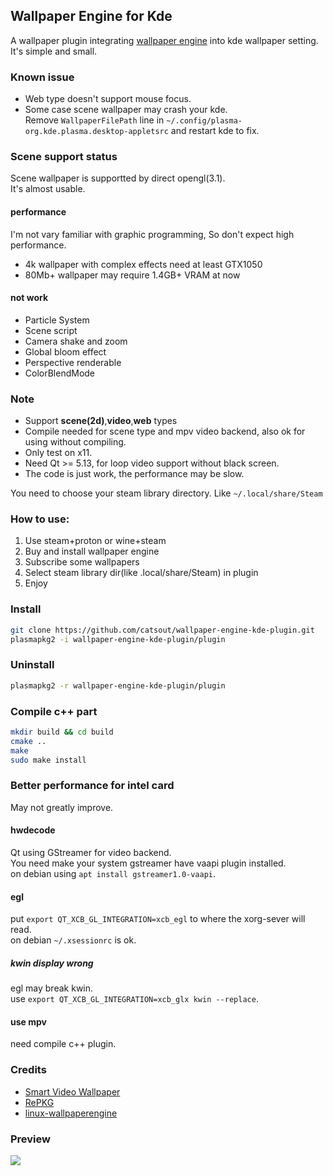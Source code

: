 ## Wallpaper Engine for Kde
A wallpaper plugin integrating [wallpaper engine](https://store.steampowered.com/app/431960/Wallpaper_Engine) into kde wallpaper setting.  
It's simple and small.  

### Known issue
- Web type doesn't support mouse focus.  
- Some case scene wallpaper may crash your kde.  
  Remove `WallpaperFilePath` line in `~/.config/plasma-org.kde.plasma.desktop-appletsrc` and restart kde to fix.  

### Scene support status
Scene wallpaper is supportted by direct opengl(3.1).  
It's almost usable.  
#### performance
I'm not vary familiar with graphic programming, So don't expect high performance.  
- 4k wallpaper with complex effects need at least GTX1050
- 80Mb+ wallpaper may require 1.4GB+ VRAM at now
#### not work
- Particle System   
- Scene script  
- Camera shake and zoom  
- Global bloom effect  
- Perspective renderable  
- ColorBlendMode  

### Note
- Support **scene(2d)**,**video**,**web** types
- Compile needed for scene type and mpv video backend, also ok for using without compiling.
- Only test on x11.
- Need Qt >= 5.13, for loop video support without black screen.
- The code is just work, the performance may be slow.  

You need to choose your steam library directory. Like `~/.local/share/Steam`  

### How to use:
1. Use steam+proton or wine+steam
2. Buy and install wallpaper engine
3. Subscribe some wallpapers  
4. Select steam library dir(like .local/share/Steam) in plugin
5. Enjoy


### Install
```sh
git clone https://github.com/catsout/wallpaper-engine-kde-plugin.git
plasmapkg2 -i wallpaper-engine-kde-plugin/plugin
```
### Uninstall
```sh
plasmapkg2 -r wallpaper-engine-kde-plugin/plugin
```

### Compile c++ part
```sh
mkdir build && cd build
cmake ..
make
sudo make install
```

### Better performance for intel card
May not greatly improve.  
#### hwdecode
Qt using GStreamer for video backend.  
You need make your system gstreamer have vaapi plugin installed.  
on debian using `apt install gstreamer1.0-vaapi`.   

#### egl
put `export QT_XCB_GL_INTEGRATION=xcb_egl` to where the xorg-sever will read.  
on debian `~/.xsessionrc` is ok.  

##### kwin display wrong
egl may break kwin.  
use `export QT_XCB_GL_INTEGRATION=xcb_glx kwin --replace`.

#### use mpv 
need compile c++ plugin.

### Credits

- [Smart Video Wallpaper](https://store.kde.org/p/1316299/)     
- [RePKG](https://github.com/notscuffed/repkg)                  
- [linux-wallpaperengine](https://github.com/Almamu/linux-wallpaperengine)                                                                                                                                                                                                                                             

### Preview
![](https://cdn.pling.com/img/e/8/d/f/b0c358d344d8e9132cb09f08c7d83d02563f959cbc754ad7446b2ac6e017d61d0ede.png)
